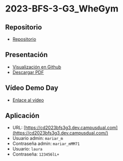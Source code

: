 # 2023-BFS-3-G3_WheGym
## Repositorio
* [Repositorio](https://github.com/CampusDual/CD2023-BFS-3-G3_WheGym)
## Presentación
* [Visualización en Github](https://github.com/CampusDual/2023-BFS-3-G3_WheGym/blob/main/demo_day/whegym_presentacion.pdf)
* [Descargar PDF](https://raw.github.com/CampusDual/2023-BFS-3-G3_WheGym/main/demo_day/whegym_presentacion.pdf)
## Vídeo Demo Day
* [Enlace al vídeo](https://campusdual-my.sharepoint.com/:v:/p/info/EfP0pFnt1qJDlMWBiKyvNJIBfofA_NsWMXoXdOBzYQNQcg?nav=eyJyZWZlcnJhbEluZm8iOnsicmVmZXJyYWxBcHAiOiJPbmVEcml2ZUZvckJ1c2luZXNzIiwicmVmZXJyYWxBcHBQbGF0Zm9ybSI6IldlYiIsInJlZmVycmFsTW9kZSI6InZpZXciLCJyZWZlcnJhbFZpZXciOiJNeUZpbGVzTGlua0NvcHkifX0&e=43hJ7J)
## Aplicación
* URL: [https://cd2023bfs3g3.dev.campusdual.com](https://cd2023bfs3g3.dev.campusdual.com/)
* Usuario admin: `mariar_m`
* Contraseña admin: `mariar_mMM71`
* Usuario: `laura`
* Contraseña: `123456lL+`